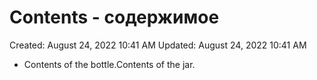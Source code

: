 # Contents - содержимое

Created: August 24, 2022 10:41 AM
Updated: August 24, 2022 10:41 AM

- Contents of the bottle.Contents of the jar.